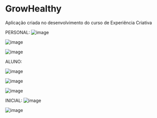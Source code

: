 # GrowHealthy
Aplicação criada no desenvolvimento do curso de Experiência Criativa

PERSONAL:
![image](https://github.com/Josemussy/GrowHealthy/assets/107360437/786ff9e0-79b1-4057-ad2a-281f98d8dcfd)

![image](https://github.com/Josemussy/GrowHealthy/assets/107360437/84643965-2b0a-4a7a-b774-a87254497179)

![image](https://github.com/Josemussy/GrowHealthy/assets/107360437/a08ba1d3-e6d9-4939-8d3d-7e5c5942ec19)



ALUNO:

![image](https://github.com/Josemussy/GrowHealthy/assets/107360437/63c35cc8-0a5a-4d2a-9d14-4450fc24bc15)

![image](https://github.com/Josemussy/GrowHealthy/assets/107360437/ef266e8a-0377-481d-a1c7-96425a96d13a)

![image](https://github.com/Josemussy/GrowHealthy/assets/107360437/ff4dbcc5-73bc-4e39-879b-5d9456e2e801)



INICIAL:
![image](https://github.com/Josemussy/GrowHealthy/assets/107360437/790f6761-dcdb-460d-b59c-23e15391ea17)

![image](https://github.com/Josemussy/GrowHealthy/assets/107360437/3bcabe37-f22e-4d83-8e16-1cf02f029de9)

